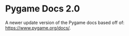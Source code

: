 # Pygame Docs 2.0
A newer update version of the Pygame docs based off of: https://www.pygame.org/docs/.
